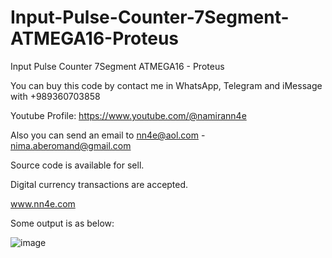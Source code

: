 # Input-Pulse-Counter-7Segment-ATMEGA16-Proteus
Input Pulse Counter 7Segment ATMEGA16 - Proteus

You can buy this code by contact me in WhatsApp, Telegram and iMessage with +989360703858

Youtube Profile: https://www.youtube.com/@namirann4e

Also you can send an email to nn4e@aol.com - nima.aberomand@gmail.com

Source code is available for sell.

Digital currency transactions are accepted.

www.nn4e.com

Some output is as below:

![image](https://github.com/user-attachments/assets/b2d84831-433f-46c1-8f29-423fbc7b32fa)
